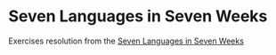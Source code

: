 # Seven Languages in Seven Weeks

Exercises resolution from the [Seven Languages in Seven Weeks](https://pragprog.com/book/btlang/seven-languages-in-seven-weeks)
